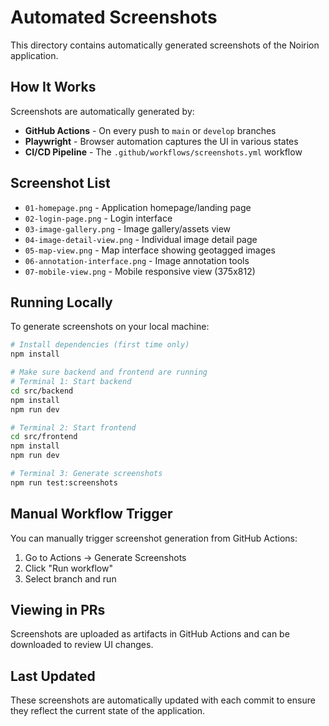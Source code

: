 # Automated Screenshots

This directory contains automatically generated screenshots of the Noirion application.

## How It Works

Screenshots are automatically generated by:
- **GitHub Actions** - On every push to `main` or `develop` branches
- **Playwright** - Browser automation captures the UI in various states
- **CI/CD Pipeline** - The `.github/workflows/screenshots.yml` workflow

## Screenshot List

- `01-homepage.png` - Application homepage/landing page
- `02-login-page.png` - Login interface
- `03-image-gallery.png` - Image gallery/assets view
- `04-image-detail-view.png` - Individual image detail page
- `05-map-view.png` - Map interface showing geotagged images
- `06-annotation-interface.png` - Image annotation tools
- `07-mobile-view.png` - Mobile responsive view (375x812)

## Running Locally

To generate screenshots on your local machine:

```bash
# Install dependencies (first time only)
npm install

# Make sure backend and frontend are running
# Terminal 1: Start backend
cd src/backend
npm install
npm run dev

# Terminal 2: Start frontend  
cd src/frontend
npm install
npm run dev

# Terminal 3: Generate screenshots
npm run test:screenshots
```

## Manual Workflow Trigger

You can manually trigger screenshot generation from GitHub Actions:
1. Go to Actions → Generate Screenshots
2. Click "Run workflow"
3. Select branch and run

## Viewing in PRs

Screenshots are uploaded as artifacts in GitHub Actions and can be downloaded to review UI changes.

## Last Updated

These screenshots are automatically updated with each commit to ensure they reflect the current state of the application.
